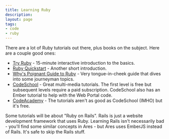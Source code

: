 ```yaml
---
title: Learning Ruby
description:
layout: page
tags: 
- code
- ruby
---
```


There are a lot of Ruby tutorials out there, plus books on the subject. Here are a couple good ones:

* [Try Ruby](http://tryruby.org/) - 15-minute interactive introduction to the basics.
* [Ruby Quickstart](https://www.ruby-lang.org/en/documentation/quickstart/) - Another short introduction.
* [Why's Poignant Guide to Ruby](http://www.rubyinside.com/media/poignant-guide.pdf) - Very tongue-in-cheek guide that dives into some journeyman topics.
* [CodeSchool](https://www.codeschool.com/paths/ruby) - Great multi-media tutorials.  The first level is free but subsequent levels require a paid subscription.  CodeSchool also has an Ember tutorial to help with the Web Portal code.
* [CodeAcademy](https://www.codecademy.com/) - The tutorials aren't as good as CodeSchool (IMHO) but it's free.

Some tutorials will be about "Ruby on Rails". Rails is just a website development framework that uses Ruby. Learning Rails isn't necessarily bad - you'll find some similar concepts in Ares - but Ares uses EmberJS instead of Rails. It's safe to skip the Rails stuff.